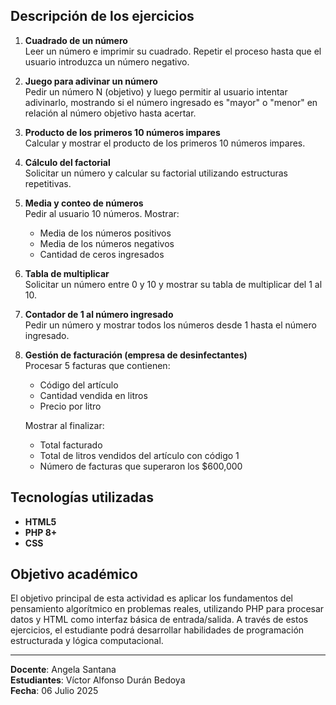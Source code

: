 
## Descripción de los ejercicios

1. **Cuadrado de un número**  
   Leer un número e imprimir su cuadrado. Repetir el proceso hasta que el usuario introduzca un número negativo.

2. **Juego para adivinar un número**  
   Pedir un número N (objetivo) y luego permitir al usuario intentar adivinarlo, mostrando si el número ingresado es "mayor" o "menor" en relación al número objetivo hasta acertar.

3. **Producto de los primeros 10 números impares**  
   Calcular y mostrar el producto de los primeros 10 números impares.

4. **Cálculo del factorial**  
   Solicitar un número y calcular su factorial utilizando estructuras repetitivas.

5. **Media y conteo de números**  
   Pedir al usuario 10 números. Mostrar:
   - Media de los números positivos  
   - Media de los números negativos  
   - Cantidad de ceros ingresados

6. **Tabla de multiplicar**  
   Solicitar un número entre 0 y 10 y mostrar su tabla de multiplicar del 1 al 10.

7. **Contador de 1 al número ingresado**  
   Pedir un número y mostrar todos los números desde 1 hasta el número ingresado.

8. **Gestión de facturación (empresa de desinfectantes)**  
   Procesar 5 facturas que contienen:
   - Código del artículo  
   - Cantidad vendida en litros  
   - Precio por litro  
   
   Mostrar al finalizar:
   - Total facturado  
   - Total de litros vendidos del artículo con código 1  
   - Número de facturas que superaron los $600,000

## Tecnologías utilizadas

- **HTML5**
- **PHP 8+**
- **CSS**

## Objetivo académico

El objetivo principal de esta actividad es aplicar los fundamentos del pensamiento algorítmico en problemas reales, utilizando PHP para procesar datos y HTML como interfaz básica de entrada/salida. A través de estos ejercicios, el estudiante podrá desarrollar habilidades de programación estructurada y lógica computacional.

---

**Docente**: Angela Santana  
**Estudiantes**: Víctor Alfonso Durán Bedoya  
**Fecha**: 06 Julio 2025
